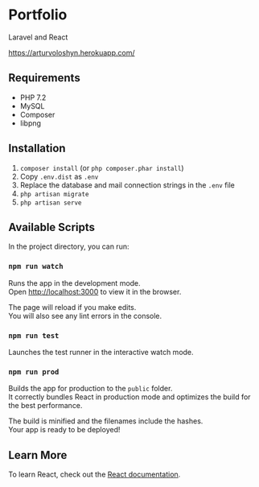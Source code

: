 # Portfolio

Laravel and React

https://arturvoloshyn.herokuapp.com/

## Requirements
- PHP 7.2
- MySQL
- Composer
- libpng

## Installation
1. `composer install` (or `php composer.phar install`)
2. Copy `.env.dist` as `.env`
3. Replace the database and mail connection strings in the `.env` file
4. `php artisan migrate`
5. `php artisan serve`

## Available Scripts

In the project directory, you can run:

### `npm run watch`

Runs the app in the development mode.<br>
Open [http://localhost:3000](http://localhost:3000) to view it in the browser.

The page will reload if you make edits.<br>
You will also see any lint errors in the console.

### `npm run test`

Launches the test runner in the interactive watch mode.

### `npm run prod`

Builds the app for production to the `public` folder.<br>
It correctly bundles React in production mode and optimizes the build for the best performance.

The build is minified and the filenames include the hashes.<br>
Your app is ready to be deployed!

## Learn More

To learn React, check out the [React documentation](https://reactjs.org/).